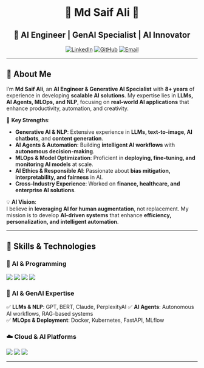 <div align="center">
  
  # 🌌 Md Saif Ali 🌌  
  ## 🚀 AI Engineer | GenAI Specialist | AI Innovator  

  [![LinkedIn](https://img.shields.io/badge/-LinkedIn-0A66C2?style=for-the-badge&logo=linkedin&logoColor=white)](https://linkedin.com/in/md-saif-ali-9815a774)
  [![GitHub](https://img.shields.io/badge/-GitHub-181717?style=for-the-badge&logo=github&logoColor=white)](https://github.com/alimdsaif3)
  [![Email](https://img.shields.io/badge/-Email-EA4335?style=for-the-badge&logo=gmail&logoColor=white)](mailto:alimdsaif3@gmail.com)
</div>

---

## 🌟 About Me

I’m **Md Saif Ali**, an **AI Engineer & Generative AI Specialist** with **8+ years** of experience in developing **scalable AI solutions**. My expertise lies in **LLMs, AI Agents, MLOps, and NLP**, focusing on **real-world AI applications** that enhance productivity, automation, and creativity.

🚀 **Key Strengths**:
- **Generative AI & NLP**: Extensive experience in **LLMs, text-to-image, AI chatbots**, and **content generation**.
- **AI Agents & Automation**: Building **intelligent AI workflows** with **autonomous decision-making**.
- **MLOps & Model Optimization**: Proficient in **deploying, fine-tuning, and monitoring AI models** at scale.
- **AI Ethics & Responsible AI**: Passionate about **bias mitigation, interpretability, and fairness** in AI.
- **Cross-Industry Experience**: Worked on **finance, healthcare, and enterprise AI solutions**.

💡 **AI Vision**:  
I believe in **leveraging AI for human augmentation**, not replacement. My mission is to develop **AI-driven systems** that enhance **efficiency, personalization, and intelligent automation**.

---

## 🚀 Skills & Technologies

### **🔢 AI & Programming**
<div>
  <img src="https://img.shields.io/badge/-Python-3776AB?style=for-the-badge&logo=python&logoColor=white"/>
  <img src="https://img.shields.io/badge/-PyTorch-EE4C2C?style=for-the-badge&logo=pytorch&logoColor=white"/>
  <img src="https://img.shields.io/badge/-TensorFlow-FF6F00?style=for-the-badge&logo=tensorflow&logoColor=white"/>
  <img src="https://img.shields.io/badge/-LangChain-FF5733?style=for-the-badge&logo=chainlink&logoColor=white"/>
</div>

### **🧠 AI & GenAI Expertise**
✅ **LLMs & NLP**: GPT, BERT, Claude, PerplexityAI
✅ **AI Agents**: Autonomous AI workflows, RAG-based systems  
✅ **MLOps & Deployment**: Docker, Kubernetes, FastAPI, MLflow  

### **☁️ Cloud & AI Platforms**
<div>
  <img src="https://img.shields.io/badge/-Amazon Web Services-FF9900?style=for-the-badge&logo=amazonaws&logoColor=black"/>
  <img src="https://img.shields.io/badge/-Google Cloud-4285F4?style=for-the-badge&logo=googlecloud&logoColor=white"/> 
  <img src="https://img.shields.io/badge/-Azure-8A2BE2?style=for-the-badge&logo=microsoftazure&logoColor=white"/>
</div>

---
